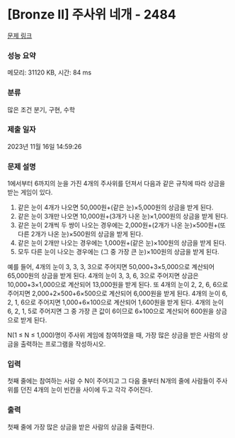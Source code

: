 # [Bronze II] 주사위 네개 - 2484 

[문제 링크](https://www.acmicpc.net/problem/2484) 

### 성능 요약

메모리: 31120 KB, 시간: 84 ms

### 분류

많은 조건 분기, 구현, 수학

### 제출 일자

2023년 11월 16일 14:59:26

### 문제 설명

<p>1에서부터 6까지의 눈을 가진 4개의 주사위를 던져서 다음과 같은 규칙에 따라 상금을 받는 게임이 있다. </p>

<ol>
	<li>같은 눈이 4개가 나오면 50,000원+(같은 눈)×5,000원의 상금을 받게 된다. </li>
	<li>같은 눈이 3개만 나오면 10,000원+(3개가 나온 눈)×1,000원의 상금을 받게 된다. </li>
	<li>같은 눈이 2개씩 두 쌍이 나오는 경우에는 2,000원+(2개가 나온 눈)×500원+(또 다른 2개가 나온 눈)×500원의 상금을 받게 된다.</li>
	<li>같은 눈이 2개만 나오는 경우에는 1,000원+(같은 눈)×100원의 상금을 받게 된다. </li>
	<li>모두 다른 눈이 나오는 경우에는 (그 중 가장 큰 눈)×100원의 상금을 받게 된다.  </li>
</ol>

<p>예를 들어, 4개의 눈이 3, 3, 3, 3으로 주어지면 50,000+3×5,000으로 계산되어 65,000원의 상금을 받게 된다. 4개의 눈이 3, 3, 6, 3으로 주어지면 상금은 10,000+3×1,000으로 계산되어 13,000원을 받게 된다. 또 4개의 눈이 2, 2, 6, 6으로 주어지면 2,000+2×500+6×500으로 계산되어 6,000원을 받게 된다. 4개의 눈이 6, 2, 1, 6으로 주어지면 1,000+6×100으로 계산되어 1,600원을 받게 된다. 4개의 눈이 6, 2, 1, 5로 주어지면 그 중 가장 큰 값이 6이므로 6×100으로 계산되어 600원을 상금으로 받게 된다.</p>

<p>N(1 ≤ N ≤ 1,000)명이 주사위 게임에 참여하였을 때, 가장 많은 상금을 받은 사람의 상금을 출력하는 프로그램을 작성하시오.</p>

### 입력 

 <p>첫째 줄에는 참여하는 사람 수 N이 주어지고 그 다음 줄부터 N개의 줄에 사람들이 주사위를 던진 4개의 눈이 빈칸을 사이에 두고 각각 주어진다.</p>

### 출력 

 <p>첫째 줄에 가장 많은 상금을 받은 사람의 상금을 출력한다.</p>

